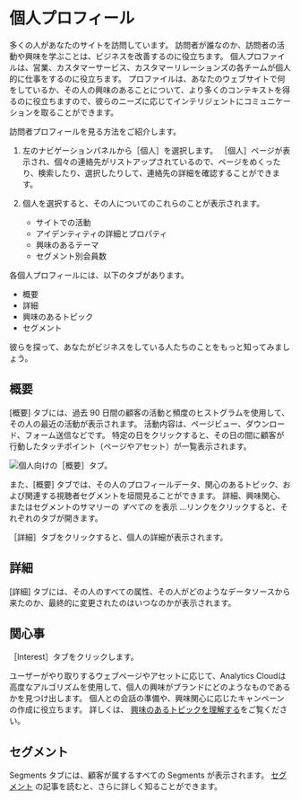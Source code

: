 # 個人プロフィール

多くの人があなたのサイトを訪問しています。 訪問者が誰なのか、訪問者の活動や興味を学ぶことは、ビジネスを改善するのに役立ちます。 個人プロファイルは、営業、カスタマーサービス、カスタマーリレーションズの各チームが個人的に仕事をするのに役立ちます。 プロファイルは、あなたのウェブサイトで何をしているか、その人の興味のあることについて、より多くのコンテキストを得るのに役立ちますので、彼らのニーズに応じてインテリジェントにコミュニケーションを取ることができます。

訪問者プロフィールを見る方法をご紹介します。

1.  左のナビゲーションパネルから［個人］を選択します。 ［個人］ページが表示され、個々の連絡先がリストアップされているので、ページをめくったり、検索したり、選択したりして、連絡先の詳細を確認することができます。

2.  個人を選択すると、その人についてのこれらのことが表示されます。

    -   サイトでの活動
    -   アイデンティティの詳細とプロパティ
    -   興味のあるテーマ
    -   セグメント別会員数

各個人プロフィールには、以下のタブがあります。

-   概要
-   詳細
-   興味のあるトピック
-   セグメント

彼らを探って、あなたがビジネスをしている人たちのことをもっと知ってみましょう。

## 概要

[概要] タブには、過去 90 日間の顧客の活動と頻度のヒストグラムを使用して、その人の最近の活動が表示されます。 活動内容は、ページビュー、ダウンロード、フォーム送信などです。 特定の日をクリックすると、その日の間に顧客が行動したタッチポイント（ページやアセット）が一覧表示されます。

![個人向けの［概要］タブ。](individual-profiles/images/01.png)

また、[概要] タブでは、その人のプロフィールデータ、関心のあるトピック、および関連する視聴者セグメントを垣間見ることができます。 詳細、興味関心、またはセグメントのサマリーの *すべての* を表示 ...リンクをクリックすると、それぞれのタブが開きます。

［詳細］タブをクリックすると、個人の詳細が表示されます。

## 詳細

[詳細] タブには、その人のすべての属性、その人がどのようなデータソースから来たのか、最終的に変更されたのはいつなのかが表示されます。

## 関心事

［Interest］タブをクリックします。

ユーザーがやり取りするウェブページやアセットに応じて、Analytics Cloudは高度なアルゴリズムを使用して、個人の興味がブランドにどのようなものであるかを見つけ出します。 個人との会話の準備や、興味関心に応じたキャンペーンの作成に役立ちます。 詳しくは、 [興味のあるトピックを理解する](../../workspace-data/managing-interest-topics.md#understanding-interests)をご覧ください。

## セグメント

Segments タブには、顧客が属するすべての Segments が表示されます。 [セグメント](../segments/segments.md) の記事を読むと、さらに詳しく知ることができます。
